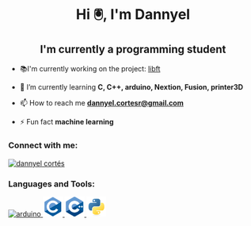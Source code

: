 <h1 align="center">Hi 🖲️, I'm Dannyel</h1>
<h2 align="center">I'm currently a programming student</h2>


- 📚I'm currently working on the project: [libft](https://github.com/lbDYX/42_cursus.git)

- 🌱 I’m currently learning **C, C++, arduino, Nextion, Fusion, printer3D**

- 📫 How to reach me **dannyel.cortesr@gmail.com**

- ⚡ Fun fact **machine learning**

<h3 align="left">Connect with me:</h3>
<p align="left">
<a href="https://linkedin.com/in/dannyel cortés" target="blank"><img align="center" src="https://raw.githubusercontent.com/rahuldkjain/github-profile-readme-generator/master/src/images/icons/Social/linked-in-alt.svg" alt="dannyel cortés" height="30" width="40" /></a>
</p>

<h3 align="left">Languages and Tools:</h3>
<p align="left"> <a href="https://www.arduino.cc/" target="_blank" rel="noreferrer"> <img src="https://cdn.worldvectorlogo.com/logos/arduino-1.svg" alt="arduino" width="40" height="40"/> </a> <a href="https://www.cprogramming.com/" target="_blank" rel="noreferrer"> <img src="https://raw.githubusercontent.com/devicons/devicon/master/icons/c/c-original.svg" alt="c" width="40" height="40"/> </a> <a href="https://www.w3schools.com/cpp/" target="_blank" rel="noreferrer"> <img src="https://raw.githubusercontent.com/devicons/devicon/master/icons/cplusplus/cplusplus-original.svg" alt="cplusplus" width="40" height="40"/> </a> <a href="https://www.python.org" target="_blank" rel="noreferrer"> <img src="https://raw.githubusercontent.com/devicons/devicon/master/icons/python/python-original.svg" alt="python" width="40" height="40"/> </a> </p>
